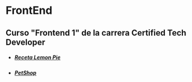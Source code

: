 # FrontEnd

## Curso "Frontend 1" de la carrera Certified Tech Developer

* #####  [Receta Lemon Pie](https://barbimt.github.io/FrontEnd/LemonPie)
* #####  [PetShop](https://barbimt.github.io/FrontEnd/PetShop)

